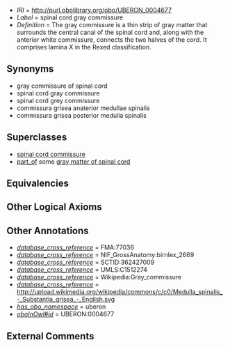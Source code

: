  * *IRI* = http://purl.obolibrary.org/obo/UBERON_0004677
 * *Label* = spinal cord gray commissure
 * *Definition* = The gray commissure is a thin strip of gray matter that surrounds the central canal of the spinal cord and, along with the anterior white commissure, connects the two halves of the cord. It comprises lamina X in the Rexed classification.

## Synonyms

 * gray commissure of spinal cord
 * spinal cord gray commissure
 * spinal cord grey commissure
 * commissura grisea anaterior medullae spinalis
 * commissura grisea posterior medulla spinalis

## Superclasses

 * [spinal cord commissure](../../UBERON/82/UBERON_0008882.md)
 * [part_of](../../BFO/50/BFO_0000050.md) some [gray matter of spinal cord](../../UBERON/15/UBERON_0002315.md)

## Equivalencies


## Other Logical Axioms


## Other Annotations

 * *[database_cross_reference](../../ef/oboInOwl#hasDbXref.md)* = FMA:77036
 * *[database_cross_reference](../../ef/oboInOwl#hasDbXref.md)* = NIF_GrossAnatomy:birnlex_2669
 * *[database_cross_reference](../../ef/oboInOwl#hasDbXref.md)* = SCTID:362427009
 * *[database_cross_reference](../../ef/oboInOwl#hasDbXref.md)* = UMLS:C1512274
 * *[database_cross_reference](../../ef/oboInOwl#hasDbXref.md)* = Wikipedia:Gray_commissure
 * *[database_cross_reference](../../ef/oboInOwl#hasDbXref.md)* = http://upload.wikimedia.org/wikipedia/commons/c/c0/Medulla_spinalis_-_Substantia_grisea_-_English.svg
 * *[has_obo_namespace](../../ce/oboInOwl#hasOBONamespace.md)* = uberon
 * *[oboInOwl#id](../../id/oboInOwl#id.md)* = UBERON:0004677

## External Comments

